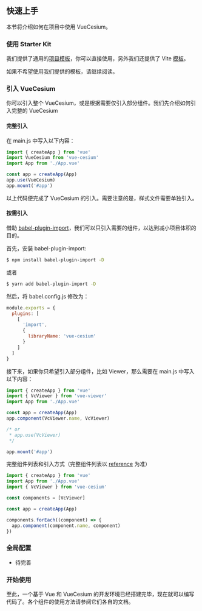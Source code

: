 ## 快速上手

本节将介绍如何在项目中使用 VueCesium。

### 使用 Starter Kit

我们提供了通用的[项目模板](https://github.com/zouyaoji/vue-cesium-starter)，你可以直接使用，另外我们还提供了 Vite [模板](https://github.com/zouyaoji/vue-cesium-vite-starter)。

如果不希望使用我们提供的模板，请继续阅读。

### 引入 VueCesium

你可以引入整个 VueCesium，或是根据需要仅引入部分组件。我们先介绍如何引入完整的 VueCesium

#### 完整引入

在 main.js 中写入以下内容：

```javascript
import { createApp } from 'vue'
import VueCesium from 'vue-cesium'
import App from './App.vue'

const app = createApp(App)
app.use(VueCesium)
app.mount('#app')
```

以上代码便完成了 VueCesium 的引入。需要注意的是，样式文件需要单独引入。

#### 按需引入

借助 [babel-plugin-import](https://github.com/ant-design/babel-plugin-import)，我们可以只引入需要的组件，以达到减小项目体积的目的。

首先，安装 babel-plugin-import:

```bash
$ npm install babel-plugin-import -D
```

或者

```bash
$ yarn add babel-plugin-import -D
```

然后，将 babel.config.js 修改为：

```js
module.exports = {
  plugins: [
    [
      'import',
      {
        libraryName: 'vue-cesium'
      }
    ]
  ]
}
```

接下来，如果你只希望引入部分组件，比如 Viewer，那么需要在 main.js 中写入以下内容：

```javascript
import { createApp } from 'vue'
import { VcViewer } from 'vue-viewer'
import App from './App.vue'

const app = createApp(App)
app.component(VcViewer.name, VcViewer)

/* or
 * app.use(VcViewer)
 */

app.mount('#app')
```

完整组件列表和引入方式（完整组件列表以 [reference](https://github.com/zouyaoji/vue-cesium/tree/dev/packages) 为准）

```javascript
import { createApp } from 'vue'
import App from './App.vue'
import { VcViewer } from 'vue-cesium'

const components = [VcViewer]

const app = createApp(App)

components.forEach((component) => {
  app.component(component.name, component)
})
```

### 全局配置

- 待完善

### 开始使用

至此，一个基于 Vue 和 VueCesium 的开发环境已经搭建完毕，现在就可以编写代码了。各个组件的使用方法请参阅它们各自的文档。
